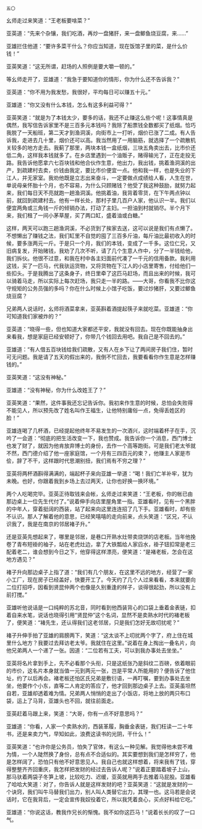     五〇 

   幺师走过来笑道：“王老板要啥菜？”

   亚英道：“先来个杂镶，我们吃酒，再炒一盘猪肝，来一盘鲫鱼烧豆腐，来……”

   亚雄拦住他道：“要许多菜干什么？你应当知道，现在饭馆子里的菜，是什么价钱！”

   亚英笑道：“这无所谓，赶场的人照例是要大嚼一顿的。”

   等幺师走开了，亚雄道：“我急于要知道你的情形，你为什么还不告诉我？”

   亚英道：“你不用为我发愁，我很好，平均每日可以赚五十元。”

   亚雄道：“你又没有什么本钱，怎么有这多利益可得？”

   亚英笑道：“就是为了本钱太少，要多的话，我还不止赚这么些个呢！这事情真是偶然，我写信告诉家里不是三百多元本钱吗？我除了船票钱全数都买了纸烟。恰巧我脱了一天船班，第二天才到渔洞溪，向街市上一打听，烟价已涨了二成。有人告诉我，走进去几十里，烟价还可以高。我当然用了一用脑筋，就选择了一个疏散机关较多的地方走去。我蓟了那里，两块本钱一盒纸烟，三块五角卖出去，比市价还低二角，这样我本钱就多了。在乡店里遇到一个油贩子，赌得输光了，正在走投无路。我告诉他愿拿六七百块钱和他合伙作生意，他出力，我出钱，挑着渔洞溪的出产，到疏建村去卖，价钱由我定，要比市价便宜一点。他和我一样，也是失业的下江人，并无家室。我劝他既是立志出来奋斗，一定要做点成绩给人看，人生在世，单说母亲怀胎十个月，也不容易，为什么只顾赌钱？他受了我这种鼓励，就努力起来，我们每日天不亮就跑一趟渔洞溪。他挑着油，我背着零货，在下午两点钟以前，就回到疏建村去。他有一样长处，那村子里几百户人家，他认识一半。我们以便宜两角或三角钱一斤的倾销办法，打动了主妇。一担油到村就销尽。半个月下来，我们租了一间小茅草屋，买了两口缸，盛着油或白糖。”

   这样，两天可以跑三趟渔洞溪，不必货到了挨家去送，这可以说是我们有点懒了。不想懒出了赚钱之法，我们缸里不自觉的囤了三百多斤油，每斤油比最初收入的时候，要多涨两元一斤。于是只一个月，我们的本钱，变成了一千多。这位仁兄，又旧病复发，开始赌钱，我劝了几次不听，请了几个生意人作中，分了一半钱给他，我们拆伙。他很不过意，和我在村中各主妇面前代凑了一千元的信用备款。我利用这钱，买了一匹马，代我驮运货物，又将货物在下江人的小店里寄售，付给他们一些扣头。于是我腾出了这条身子，终日里牵了这匹马赶场，而且出来的时候，我可以骑着马走，所以实际上每次赶场，我只走一半的路。――大哥，你看我不比你这守规矩的公务员强的多吗？你在什么时候上小馆子吃饭，要过炒猪肝，又要过鲫鱼烧豆腐？

   兄弟两人说话时，幺师将酒菜拿来，亚英斟着酒提起筷子来就吃菜。亚雄道：“你可知道我们家被炸的？”

   亚英道：“晓得一些，但也知道大家都还平安，我就没有回去。现在你既能抽身出来看我，想是家庭已经安顿好了，你带几个钱回去用吧。我自己是不回去的。”

   亚雄道：“有人借五百块钱给我们疏散，又有人在乡下让了两间房子我们住，暂时可无问题。我是请了五天的假出来的，我倒不忙回去，我要看看你作生意是怎样赚钱的。”

   亚英笑道：“这没有神秘。”

   亚雄道：“没有神秘，你为什么改姓王了？”

   亚英笑道：“果然，这件事我还忘记告诉你。我初来作生意的时候，总怕会失败得不能见人，所以预先改了姓名叫作王福生，让他特别庸俗一点，免得丢姓区的脸！”

   亚雄连喝了几杯酒，已经提起他终年不易发生的一次酒兴，这时端着杯子在手，沉吟了一会道：“彻底的把生活改变一下，我也赞成。我告诉你一个消息，西门博士也发了财了，就因为他肯放弃博士的身份，去作一个高等跑街。可是我们老太爷就不然，西门德介绍了他一座家庭馆，一个月有三四百元的束？，他赚主人家是市侩，辞了不干，这样跟时代思潮别扭，我们焉有不穷之理？”

   亚英将两杯酒斟得满满的，端起杯子来向亚雄一举道：“喝！我们亡羊补牢，犹为未晚。也好，你跟着我到乡场上去过两天，让你也好换一换环境。”

   两个人吃喝完毕。亚英正待取钱来会帐，幺师走过来笑道：“王老板，你的帐已由那边桌上一位先生代付了。”说着伸手向店里屋角里一指。亚雄看时，见有一个黑胖的中年人，穿着挺阔的西装，站了起来向这里连连招了几下手。亚雄看时，却有些不认识。那人了解着他的意思，已经笑嘻嘻的走向前来，点头笑道：“区兄，不认识我了，我是在南京的邻居褚子升。”

   还是亚英先想起来了，哪里是邻居，是巷口开熟水灶带卖烧饼的店老板。当年他挽卷了青布短褂的袖子，站在老虎灶边，拿了大铁瓢给人家舀水，褂子钮扣常是老三配着老二，谁会想到今日之下，他穿得这样漂亮，便笑道：“是褚老板，怎会在这地方遇见？”

   褚子升向那边桌子上指了道：“我们有几个朋友，在这里不远的地方，经营了一家小工厂，现在房子已经盖好，快要开工了。今天约了几个人过来看看，本来就要向二位打招呼，因看到贤昆仲两个也像是久别重逢的样子，谈得很起劲，所以没有上前打搅。”

   亚雄听他说话是一口纯粹的苏北音，同时看到他西装背心的口袋上垂着金表链，扣着自来水笔，说话也晓得引用“贤昆仲”这个名词，显然不是卖熟水时代的褚老板了，便笑道：“褚先生，还认得我们这老邻居，只是我们怎好无故叨扰呢？”

   褚子升伸手拍了亚雄的肩膀两下，笑道：“这太谈不上叨扰两个字了，府上住在城里什么地方？我要过去拜访老太爷。我就住在这里。”说着在身上掏出一叠名片，向他兄弟两人一个递了一张。因道：“二位若有工夫，可以到我办事处去坐坐。”

   亚英将名片拿到手上，先不必看那个头衔，只是这纸张乃是斜纹二百磅，依着眼前的市价，这名片本身就当值一元到两元一张，岂是平常人所能用的？便告诉了他住址，约了以后再会。褚老板还怕区氏兄弟是敷衍语，一再叮嘱，要到办事处去坐坐，他要作个小东，直等二人肯定的答应了，他才回到那边桌子上去。亚英虽坦然自若，亚雄却透着难为情。兄弟两人悄悄的走出了小饭店，将地上放的两只布口袋，运上了马背，亚雄头也不回，就往前面走。

   亚英赶着马跟上来，笑道：“大哥，你有一点不好意思吗？”

   亚雄道：“你看，人家一个卖熟水的，西装革履，胸垂金表链，我们枉读一二十年书，还是来卖力气，早知如此，浪费这读书的光阴，干什么！”

   亚英笑道：“也许你是公务员，怕失了官体，有这么一种见解。我觉得他未尝不难为情，一个人陡然换了身份，总有点不合适似的。其实要想到我们是怎样穷了，他是怎样阔了，恐怕只有他不好意思见人。我自己也就这样想着，将来我有了钱，穿得整整齐齐回重庆，我怎样把发财的经过去告诉人呢？”说着正要踏着坡子上山，那马驮着两袋子冬笋上坡，比较吃力、迟缓，亚英就用两手去推着马屁股。亚雄看了哈哈大笑道：对了，你告诉人就是这样发财的吧？亚英笑道：“这就是发财的一个诀窍，我们叫牛马替我们出力，别人叫人类替它出力，其理一也。这马若是会说话时，它在我背后，一定会宣传我奴役着它，所以我凭着良心，买点好料给它吃。”

   亚雄道：“你说这话，教我作兄长的惭愧。我不如你这匹马！”说着长长的叹了一口气。

